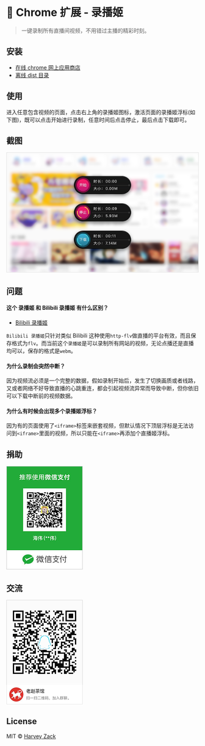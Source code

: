 # :watermelon: Chrome 扩展 - 录播姬

> 一键录制所有直播间视频，不用错过主播的精彩时刻。

## 安装

-   [在线 chrome 网上应用商店](https://chrome.google.com/webstore/detail/nagmkdppcmenlcgelpgkjoknakghllml)
-   [离线 dist 目录](./dist/)

## 使用

进入任意包含视频的页面，点击右上角的录播姬图标，激活页面的录播姬浮标(如下图)，既可以点击开始进行录制，任意时间后点击停止，最后点击下载即可。

## 截图

<img src="./images/screenshot.png" width="640">

## 问题

#### 这个 录播姬 和 Bilibili 录播姬 有什么区别？

-   [Bilibili 录播姬](https://github.com/zhw2590582/bilibili-live-recorder)

`Bilibili 录播姬`只针对类似 Bilibili 这种使用`http-flv`做直播的平台有效，而且保存格式为`flv`。而当前这个`录播姬`是可以录制所有网站的视频，无论点播还是直播均可以，保存的格式是`webm`。

#### 为什么录制会突然中断？

因为视频流必须是一个完整的数据，假如录制开始后，发生了切换画质或者线路，又或者网络不好导致直播的心跳重连，都会引起视频流异常而导致中断，但你依旧可以下载中断前的视频数据。

#### 为什么有时候会出现多个录播姬浮标？

因为有的页面使用了`<iframe>`标签来嵌套视频，但默认情况下顶层浮标是无法访问到`<iframe>`里面的视频，所以只能在`<iframe>`再添加个直播姬浮标。

## 捐助

![捐助](./images/wechatpay.jpg)

## 交流

![QQ 群](./images/qqgroup.png)

## License

MIT © [Harvey Zack](https://sleepy.im/)
